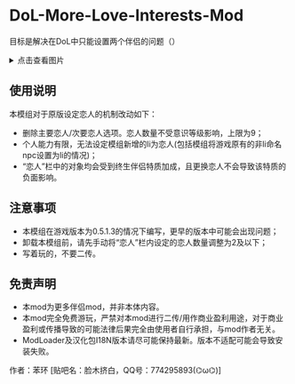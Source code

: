 # DoL-More-Love-Interests-Mod
目标是解决在DoL中只能设置两个伴侣的问题（）
<details>
  <summary>点击查看图片</summary>

  ![模组截图](https://github.com/user-attachments/assets/7f5f3e0a-6585-4ac6-92f4-06129b38343b)

</details>

## 使用说明
本模组对于原版设定恋人的机制改动如下：
- 删除主要恋人/次要恋人选项。恋人数量不受意识等级影响，上限为9；
- 个人能力有限，无法设定模组新增的li为恋人(包括模组将游戏原有的非li命名npc设置为li的情况)；
- “恋人”栏中的对象均会受到终生伴侣特质加成，且更换恋人不会导致该特质的负面影响。
## 注意事项
- 本模组在游戏版本为0.5.1.3的情况下编写，更早的版本中可能会出现问题；
- 卸载本模组前，请先手动将“恋人”栏内设定的恋人数量调整为2及以下；
- 写着玩的，不要二传。
## 免责声明
- 本mod为更多伴侣mod，并非本体内容。
- 本mod完全免费游玩，严禁对本mod进行二传/用作商业盈利用途，对于商业盈利或传播导致的可能法律后果完全由使用者自行承担，与mod作者无关。
- ModLoader及汉化包I18N版本请尽可能保持最新。版本不适配可能会导致安装失败。

作者：苯环 [贴吧名：脸木挤白，QQ号：774295893(⌬ω⌬)]
